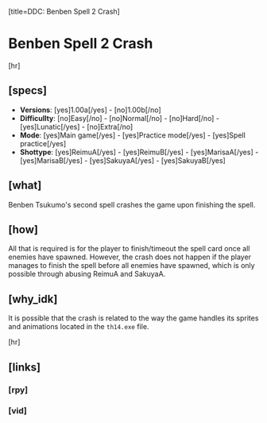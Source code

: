 [title=DDC: Benben Spell 2 Crash]
# Benben Spell 2 Crash

[hr]
## [specs]

* **Versions**: [yes]1.00a[/yes] - [no]1.00b[/no]
* **Difficullty**: [no]Easy[/no] - [no]Normal[/no] - [no]Hard[/no] - [yes]Lunatic[/yes] - [no]Extra[/no]
* **Mode**: [yes]Main game[/yes] -  [yes]Practice mode[/yes] - [yes]Spell practice[/yes]
* **Shottype**: [yes]ReimuA[/yes] - [yes]ReimuB[/yes] - [yes]MarisaA[/yes] - [yes]MarisaB[/yes] - [yes]SakuyaA[/yes] - [yes]SakuyaB[/yes]

## [what]

Benben Tsukumo's second spell crashes the game upon finishing the spell.

## [how]

All that is required is for the player to finish/timeout the spell card once all enemies have spawned.
However, the crash does not happen if the player manages to finish the spell before all enemies have spawned, which is only possible through abusing ReimuA and SakuyaA.


## [why_idk]

It is possible that the crash is related to the way the game handles its sprites and animations located in the  ``th14.exe`` file.

[hr]
## [links]

### [rpy]

### [vid]

